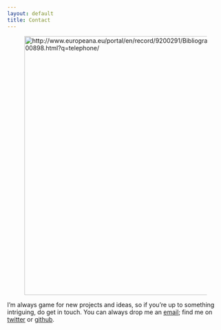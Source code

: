 ```yaml
---
layout: default
title: Contact
---
```

<figure><a href="http://www.europeana.eu/portal/en/record/9200291/BibliographicResource_3000073600898.html?q=telephone/"> <img src="../images/telephone.jpg" width="600px" align="middle" alt="http://www.europeana.eu/portal/en/record/9200291/BibliographicResource_3000073600898.html?q=telephone/"/></a></figure>

I’m always game for new projects and ideas, so if you’re up to something intriguing, do get in touch. You can always drop me an <a href="mailto:anna-maria.sichani@huygens.knaw.nl">email</a>; find me on <a href="https://twitter.com/amsichani">twitter</a> or <a href="https://github.com/amsichani/">github</a>.

